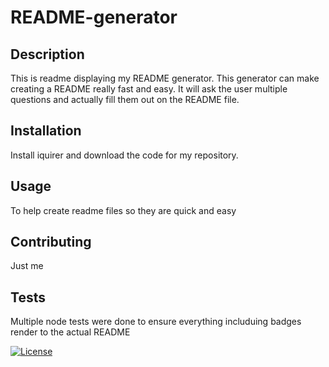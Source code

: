 # README-generator

## Description

This is readme displaying my README generator. This generator can make creating a README really fast and easy. It will ask the user multiple questions and actually fill them out on the README file.

## Installation
Install iquirer and download the code for my repository.

## Usage

To help create readme files so they are quick and easy

## Contributing

Just me

## Tests

Multiple node tests were done to ensure everything includuing badges render to the actual README

[![License](https://img.shields.io/badge/License-Boost_1.0-lightblue.svg)](https://www.boost.org/LICENSE_1_0.txt)



